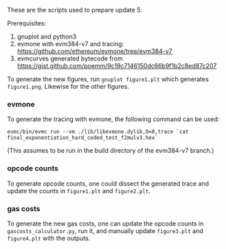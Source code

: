 These are the scripts used to prepare update 5.

Prerequisites:
1. gnuplot and python3
2. evmone with evm384-v7 and tracing: https://github.com/ethereum/evmone/tree/evm384-v7
3. evmcurves generated bytecode from https://gist.github.com/poemm/9c19c7146150dc66b9f1b2c8ed87c207

To generate the new figures, run `gnuplot figure1.plt` which generates `figure1.png`. Likewise for the other figures.

### evmone

To generate the tracing with evmone, the following command can be used:
```
evmc/bin/evmc run --vm ./lib/libevmone.dylib,O=0,trace `cat final_exponentiation_hard_coded_test_f2mulv3.hex`
```
(This assumes to be run in the build directory of the evm384-v7 branch.)

### opcode counts

To generate opcode counts, one could dissect the generated trace and update the counts in `figure1.plt` and `figure2.plt`.

### gas costs

To generate the new gas costs, one can update the opcode counts in `gascosts_calculator.py`, run it, and manually update `figure3.plt` and `figure4.plt` with the outputs.
